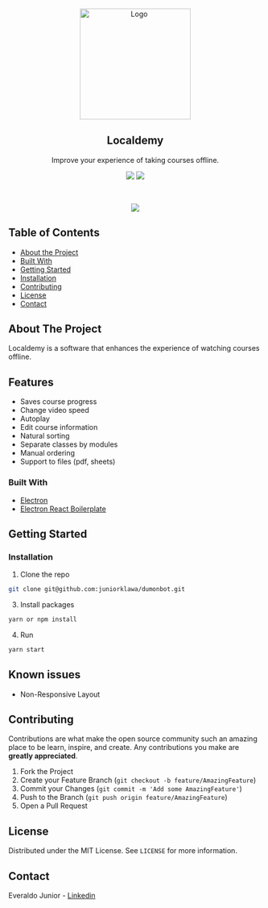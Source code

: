 <!-- PROJECT LOGO -->
<br />
<p align="center">
  <a href="https://i.imgur.com/LK7P7yy.png">
    <img src="https://i.imgur.com/AJLhmwO.png" alt="Logo" height="220">
  </a>

  <h2 align="center">Localdemy</h2>

  <p align="center">
   Improve your experience of taking courses offline.
</a>
  </p>
</p>

<p align="center">
   <a href="https://github.com/prettier/prettier"><img src="https://img.shields.io/badge/styled_with-prettier-ff69b4.svg"></a>
  <a href="https://opensource.org/licenses/MIT"><img src="https://img.shields.io/badge/License-MIT-blue.svg"></a>
</p>
<br />


<p align="center">
  <img src="https://i.imgur.com/DRmoqVT.gif" >
</p>



<!-- TABLE OF CONTENTS -->
## Table of Contents

* [About the Project](#about-the-project)
* [Built With](#built-with)
* [Getting Started](#getting-started)
* [Installation](#installation)
* [Contributing](#contributing)
* [License](#license)
* [Contact](#contact)




<!-- ABOUT THE PROJECT -->
## About The Project

Localdemy is a software that enhances the experience of watching courses offline.

## Features

- Saves course progress
- Change video speed
- Autoplay
- Edit course information
- Natural sorting
- Separate classes by modules
- Manual ordering
- Support to files (pdf, sheets)


### Built With

* [Electron](https://www.electronjs.org/)
* [Electron React Boilerplate](https://github.com/electron-react-boilerplate/electron-react-boilerplate)



<!-- GETTING STARTED -->
## Getting Started

### Installation

1. Clone the repo
```sh
git clone git@github.com:juniorklawa/dumonbot.git
```
3. Install packages
```sh
yarn or npm install
```
4. Run
```sh
yarn start
```


<!-- ROADMAP -->
## Known issues

 - Non-Responsive Layout


<!-- CONTRIBUTING -->
## Contributing

Contributions are what make the open source community such an amazing place to be learn, inspire, and create. Any contributions you make are **greatly appreciated**.

1. Fork the Project
2. Create your Feature Branch (`git checkout -b feature/AmazingFeature`)
3. Commit your Changes (`git commit -m 'Add some AmazingFeature'`)
4. Push to the Branch (`git push origin feature/AmazingFeature`)
5. Open a Pull Request



<!-- LICENSE -->
## License

Distributed under the MIT License. See `LICENSE` for more information.



<!-- CONTACT -->
## Contact

Everaldo Junior - [Linkedin](https://www.linkedin.com/in/everaldojuniorklawa/)


